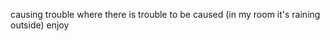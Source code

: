 causing trouble where there is trouble to be caused (in my room it's raining outside)
enjoy

<!---
geologyrockss/geologyrockss is a ✨ special ✨ repository because its `README.md` (this file) appears on your GitHub profile.
You can click the Preview link to take a look at your changes.
--->
